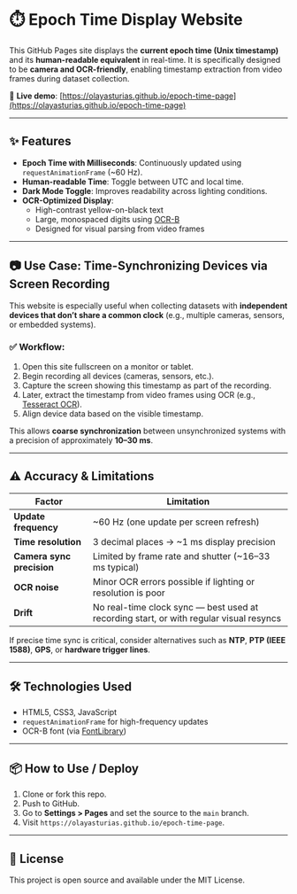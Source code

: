 # ⏱️ Epoch Time Display Website

This GitHub Pages site displays the **current epoch time (Unix timestamp)** and its **human-readable equivalent** in real-time. It is specifically designed to be **camera and OCR-friendly**, enabling timestamp extraction from video frames during dataset collection.

🔗 **Live demo**: [https://olayasturias.github.io/epoch-time-page](https://olayasturias.github.io/epoch-time-page)

---

## ✨ Features

- **Epoch Time with Milliseconds**: Continuously updated using `requestAnimationFrame` (~60 Hz).
- **Human-readable Time**: Toggle between UTC and local time.
- **Dark Mode Toggle**: Improves readability across lighting conditions.
- **OCR-Optimized Display**:
  - High-contrast yellow-on-black text
  - Large, monospaced digits using [OCR-B](https://en.wikipedia.org/wiki/OCR-B)
  - Designed for visual parsing from video frames

---

## 📷 Use Case: Time-Synchronizing Devices via Screen Recording

This website is especially useful when collecting datasets with **independent devices that don’t share a common clock** (e.g., multiple cameras, sensors, or embedded systems).

### ✅ Workflow:

1. Open this site fullscreen on a monitor or tablet.
2. Begin recording all devices (cameras, sensors, etc.).
3. Capture the screen showing this timestamp as part of the recording.
4. Later, extract the timestamp from video frames using OCR (e.g., [Tesseract OCR](https://github.com/tesseract-ocr/tesseract)).
5. Align device data based on the visible timestamp.

This allows **coarse synchronization** between unsynchronized systems with a precision of approximately **10–30 ms**.

---

## ⚠️ Accuracy & Limitations

| Factor | Limitation |
|--------|------------|
| **Update frequency** | ~60 Hz (one update per screen refresh) |
| **Time resolution** | 3 decimal places → ~1 ms display precision |
| **Camera sync precision** | Limited by frame rate and shutter (~16–33 ms typical) |
| **OCR noise** | Minor OCR errors possible if lighting or resolution is poor |
| **Drift** | No real-time clock sync — best used at recording start, or with regular visual resyncs |

If precise time sync is critical, consider alternatives such as **NTP**, **PTP (IEEE 1588)**, **GPS**, or **hardware trigger lines**.

---

## 🛠️ Technologies Used

- HTML5, CSS3, JavaScript
- `requestAnimationFrame` for high-frequency updates
- OCR-B font (via [FontLibrary](https://fontlibrary.org/en/font/ocr-b))

---

## 📦 How to Use / Deploy

1. Clone or fork this repo.
2. Push to GitHub.
3. Go to **Settings > Pages** and set the source to the `main` branch.
4. Visit `https://olayasturias.github.io/epoch-time-page`.

---

## 📄 License

This project is open source and available under the MIT License.
